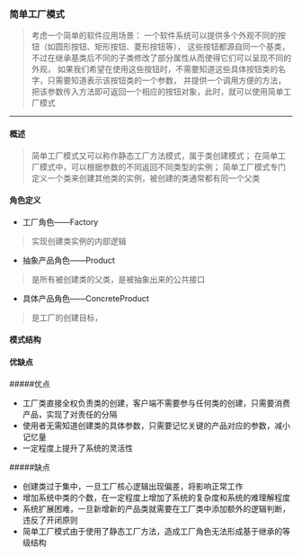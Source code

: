 ### 简单工厂模式
> 考虑一个简单的软件应用场景：
> 一个软件系统可以提供多个外观不同的按钮（如圆形按钮、矩形按钮、菱形按钮等），
> 这些按钮都源自同一个基类，不过在继承基类后不同的子类修改了部分属性从而使得它们可以呈现不同的外观，
> 如果我们希望在使用这些按钮时，不需要知道这些具体按钮类的名字，只需要知道表示该按钮类的一个参数，
> 并提供一个调用方便的方法，把该参数传入方法即可返回一个相应的按钮对象，此时，就可以使用简单工厂模式

------
#### 概述
> 简单工厂模式又可以称作静态工厂方法模式，属于类创建模式；
> 在简单工厂模式中，可以根据参数的不同返回不同类型的实例；
> 简单工厂模式专门定义一个类来创建其他类的实例，被创建的类通常都有同一个父类

#### 角色定义
* 工厂角色——Factory
> 实现创建类实例的内部逻辑
* 抽象产品角色——Product
> 是所有被创建类的父类，是被抽象出来的公共接口
* 具体产品角色——ConcreteProduct
> 是工厂的创建目标，

#### 模式结构

#### 优缺点
#####优点
* 工厂类直接全权负责类的创建，客户端不需要参与任何类的创建，只需要消费产品，实现了对责任的分隔
* 使用者无需知道创建类的具体参数，只需要记忆关键的产品对应的参数，减小记忆量
* 一定程度上提升了系统的灵活性

#####缺点
* 创建类过于集中，一旦工厂核心逻辑出现偏差，将影响正常工作
* 增加系统中类的个数，在一定程度上增加了系统的复杂度和系统的难理解程度
* 系统扩展困难，一旦新增新的产品类就需要在工厂类中添加额外的逻辑判断，违反了开闭原则
* 简单工厂模式由于使用了静态工厂方法，造成工厂角色无法形成基于继承的等级结构
